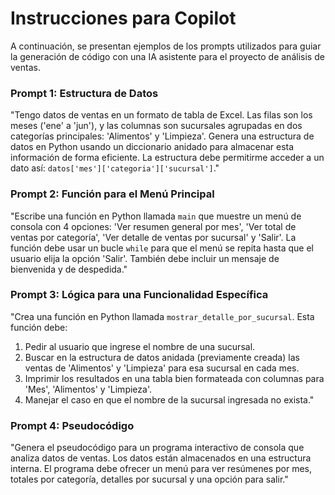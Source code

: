 # Instrucciones para Copilot

A continuación, se presentan ejemplos de los prompts utilizados para guiar la generación de código con una IA asistente para el proyecto de análisis de ventas.

### Prompt 1: Estructura de Datos

"Tengo datos de ventas en un formato de tabla de Excel. Las filas son los meses ('ene' a 'jun'), y las columnas son sucursales agrupadas en dos categorías principales: 'Alimentos' y 'Limpieza'. Genera una estructura de datos en Python usando un diccionario anidado para almacenar esta información de forma eficiente. La estructura debe permitirme acceder a un dato así: `datos['mes']['categoria']['sucursal']`."

### Prompt 2: Función para el Menú Principal

"Escribe una función en Python llamada `main` que muestre un menú de consola con 4 opciones: 'Ver resumen general por mes', 'Ver total de ventas por categoría', 'Ver detalle de ventas por sucursal' y 'Salir'. La función debe usar un bucle `while` para que el menú se repita hasta que el usuario elija la opción 'Salir'. También debe incluir un mensaje de bienvenida y de despedida."

### Prompt 3: Lógica para una Funcionalidad Específica

"Crea una función en Python llamada `mostrar_detalle_por_sucursal`. Esta función debe:
1. Pedir al usuario que ingrese el nombre de una sucursal.
2. Buscar en la estructura de datos anidada (previamente creada) las ventas de 'Alimentos' y 'Limpieza' para esa sucursal en cada mes.
3. Imprimir los resultados en una tabla bien formateada con columnas para 'Mes', 'Alimentos' y 'Limpieza'.
4. Manejar el caso en que el nombre de la sucursal ingresada no exista."

### Prompt 4: Pseudocódigo

"Genera el pseudocódigo para un programa interactivo de consola que analiza datos de ventas. Los datos están almacenados en una estructura interna. El programa debe ofrecer un menú para ver resúmenes por mes, totales por categoría, detalles por sucursal y una opción para salir."